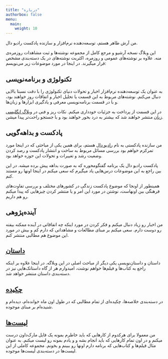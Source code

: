 ```yaml
---
title: "درباره"
authorbox: false
menu:
  main:
    weight: 10
---
```


من آرش طاهر هستم، توسعه‌دهنده نرم‌افزار و سازنده پادکست رادیو دال.

این وبلاگ نسخه آرشیو و مرجع کامل از مجموعه نوشته‌ها و ثبت مشاهدات روزمره‌ی منه. علاوه بر نوشته‌های عمومی و روزمره، اکثریت نوشته‌های در یک دسته‌بندی مشخص قرار میگیرند. در اینجا در مورد موضوعات زیر می‌نویسم:

## تکنولوژی و برنامه‌نویسی
به عنوان یک توسعه‌دهنده نرم‌افزار اخبار و تحولات دنیای تکنولوژی را با دقت نسبتا بالایی دنبال می‌کنم. نوشته‌های مربوط به این قسمت یا تحلیل اخبار و اتفاقات روز خواهند بود، و با در قسمت برنامه‌نویسی معرفی و یادگیری ابزارها و زبان‌ها.

در این قسمت از پرداخت به جزئیات خودداری میکنم. نکات ریز و فنی در [وبلاگ انگلیسی زبان](https://arashtaher.wordpress.com/) منتشر خواهند شد که بیشتر به درد بخور خواهند بود و با جستجو راحت‌تر پیدا میشن.

## پادکست و بداهه‌گویی
من سازنده پادکستی به نام [رادیو دال](https://radiodaal.ir/) هستم، برای همین یکی از مباحثی که در اینجا مورد تمرکزم خواهم بود بررسی مسائل مربوط به ساخت و انتشار پادکست و رصد کردن وضعیت رشد و تغییرات و تحولات این حوزه خواهد بود.

پادکست رادیو دال یک برنامه گفتگومحوره که به صورت بداهه پیش برده میشه. در این بین راجع به این موضوعات درس‌هایی یاد میگیرم که سعی میکنم در اینجا اونها رو مستند کنم.

همینطور از اونجا که موضوع پادکست زندگی در کشورهای مختلف و بررسی تفاوت‌های فرهنگی بین اونهاست، نوشتن در مورد این امر و یا منتشر کردن چیزهایی که پیدا میکنم رو هم داریم.

## آینده‌پژوهی
من اخبار رو زیاد دنبال میکنم و فکر کردن در مورد اینکه چه اتفاقاتی در آینده ممکنه بیفته رو دوست دارم. سعی میکنم بر مبنای مطالعات و مشاهداتی که دارم کم و بیش در مورد این موضوع هم مطالبی منتشر کنم.

## [داستان](/stories)
داستان و داستان‌نویسی یکی دیگر از مباحث اصلی در این وبلاگه. در اینجا علاوه بر اینکه راجع به کتاب‌ها و فیلم‌ها خواهم نوشت، امیدوارم هر از گاه داستانک‌هایی نیز در دسته‌بندی داستان منتشر خواهد شد.

## [چکیده](/digest)
در دسته‌بندی خلاصه‌ها، چکیده‌ای از تمام مطالبی که در طول اون ماه خوانده‌ام، دیده‌ام و شنیده‌ام بر مبنای موجوده.

## [لیست‌ها](/lists)
من معمولا برای هرکدوم از کارهایی که باید خاطرم بمونه یک فایل مارک‌داون درست میکنم و در اون تمام کارهایی که باید انجام بشه و و یادم بمونه رو لیست میکنم. به عنوان مثال فیلم‌ها و کتاب‌هایی که برنامه دارم اونها رو ببینم و بخونم. مجموعه کاملی از این لیست‌ها در دسته‌بندی لیست‌ها موجوده.
